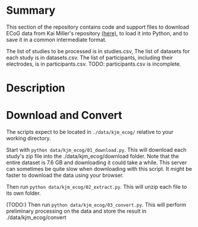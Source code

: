 # Summary

This section of the repository contains code and support files to download ECoG data from Kai Miller's
repository [(here)](https://exhibits.stanford.edu/data/catalog/zk881ps0522),
to load it into Python, and to save it in a common intermediate format.

The list of studies to be processed is in studies.csv,
The list of datasets for each study is in datasets.csv.
The list of participants, including their electrodes, is in participants.csv.
TODO: participants.csv is incomplete.

# Description

# Download and Convert

The scripts expect to be located in `./data/kjm_ecog/` relative to your working
directory.

Start with `python data/kjm_ecog/01_download.py`.
This will download each study's zip file into the ./data/kjm_ecog/download folder.
Note that the entire dataset is 7.6 GB and downloading it could take a while.
This server can sometimes be quite slow when downloading with this script.
It might be faster to download the data using your browser. 

Then run `python data/kjm_ecog/02_extract.py`. This will unzip each file to its own folder.

(TODO:) Then run `python data/kjm_ecog/03_convert.py`. This will perform preliminary processing
 on the data and store the result in ./data/kjm_ecog/convert
